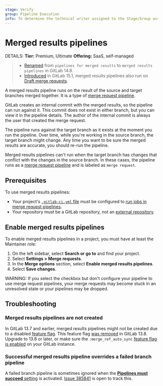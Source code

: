 ```yaml
---
stage: Verify
group: Pipeline Execution
info: To determine the technical writer assigned to the Stage/Group associated with this page, see https://handbook.gitlab.com/handbook/product/ux/technical-writing/#assignments
---
```


# Merged results pipelines

DETAILS:
**Tier:** Premium, Ultimate
**Offering:** SaaS, self-managed

> - [Renamed](https://gitlab.com/gitlab-org/gitlab/-/issues/351192) from `pipelines for merged results` to `merged results pipelines` in GitLab 14.8.
> - [Introduced](https://gitlab.com/gitlab-org/gitlab/-/merge_requests/91849) in GitLab 15.1, merged results pipelines also run on [Draft merge requests](../../user/project/merge_requests/drafts.md).

A merged results pipeline runs on the result of the source and target branches merged together.
It is a type of [merge request pipeline](merge_request_pipelines.md).

GitLab creates an internal commit with the merged results, so the pipeline can run
against it. This commit does not exist in either branch,
but you can view it in the pipeline details. The author of the internal commit is
always the user that created the merge request.

The pipeline runs against the target branch as it exists at the moment you run the pipeline.
Over time, while you're working in the source branch, the target branch might change.
Any time you want to be sure the merged results are accurate, you should re-run the pipeline.

Merged results pipelines can't run when the target branch has changes that conflict with the changes in the source branch.
In these cases, the pipeline runs as a [merge request pipeline](merge_request_pipelines.md)
and is labeled as `merge request`.

## Prerequisites

To use merged results pipelines:

- Your project's [`.gitlab-ci.yml` file](../index.md#the-gitlab-ciyml-file) must be configured to
  [run jobs in merge request pipelines](merge_request_pipelines.md#prerequisites).
- Your repository must be a GitLab repository, not an
  [external repository](../ci_cd_for_external_repos/index.md).

## Enable merged results pipelines

To enable merged results pipelines in a project, you must have at least the
Maintainer role:

1. On the left sidebar, select **Search or go to** and find your project.
1. Select **Settings > Merge requests**.
1. In the **Merge options** section, select **Enable merged results pipelines**.
1. Select **Save changes**.

WARNING:
If you select the checkbox but don't configure your pipeline to use
merge request pipelines, your merge requests may become stuck in an
unresolved state or your pipelines may be dropped.

## Troubleshooting

### Merged results pipelines are not created

In GitLab 13.7 and earlier, merged results pipelines might not be created due
to a disabled [feature flag](../../user/feature_flags.md). This feature flag
[was removed](https://gitlab.com/gitlab-org/gitlab/-/issues/299115) in GitLab 13.8.
Upgrade to 13.8 or later, or make sure the `:merge_ref_auto_sync`
[feature flag is enabled](../../administration/feature_flags.md#check-if-a-feature-flag-is-enabled)
on your GitLab instance.

### Successful merged results pipeline overrides a failed branch pipeline

A failed branch pipeline is sometimes ignored when the
[**Pipelines must succeed** setting](../../user/project/merge_requests/merge_when_pipeline_succeeds.md#require-a-successful-pipeline-for-merge)
is activated.
[Issue 385841](https://gitlab.com/gitlab-org/gitlab/-/issues/385841) is open to track this.

